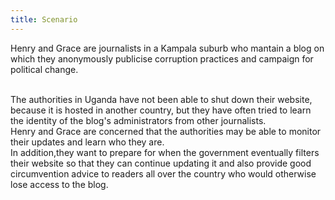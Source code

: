 ```yaml
---
title: Scenario
---
```

Henry and Grace are journalists in a Kampala suburb who mantain a blog on which they anonymously publicise corruption practices and campaign for political change. 

<br>
The authorities in Uganda have not been able to shut down their website, because it is hosted in another country, but they have often tried to learn the identity of the blog's administrators from other journalists.

<br>
Henry and Grace are concerned that the authorities may be able to monitor their updates and learn who they are.

<br>
In addition,they want to prepare for when the government eventually filters their website so that they can continue updating it and also provide good circumvention advice to readers all over the country who would otherwise lose access to the blog.
